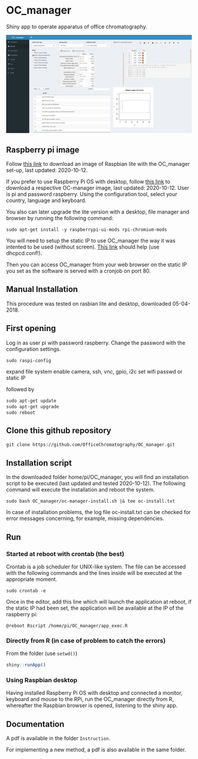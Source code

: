 OC_manager
===========

Shiny app to operate apparatus of office chromatography.

![OC_manager screenshot](OC_manager.png)

## Raspberry pi image

Follow [this link](https://jlubox.uni-giessen.de/dl/fi5d7vosAXVt6w1cAmn4RBZ2/OC_manager_DF.gz) to download an image of Raspbian lite with the OC_manager set-up, last updated: 2020-10-12.

If you prefer to use Raspberry Pi OS with desktop, follow [this link]() to download a respective OC-manager image, last updated: 2020-10-12. User is pi and password raspberry. Using the configuration tool, select your country, language and keyboard.

You also can later upgrade the lite version with a desktop, file manager and browser by running the following command:

```
sudo apt-get install -y raspberrypi-ui-mods rpi-chromium-mods
```

You will need to setup the static IP to use OC_manager the way it was intented to be used (without screen). [This link](https://raspberrypi.stackexchange.com/questions/37920/how-do-i-set-up-networking-wifi-static-ip-address) should help (use dhcpcd.conf!).

Then you can access OC_manager from your web browser on the static IP you set as the software is served with a cronjob on port 80.

## Manual Installation

This procedure was tested on rasbian lite and desktop, downloaded 05-04-2018.

## First opening

Log in as user pi with password raspberry. Change the password with the configuration settings.

```
sudo raspi-config
```

expand file system
enable camera, ssh, vnc, gpio, i2c
set wifi passwd or static IP

followed by

```
sudo apt-get update
sudo apt-get upgrade
sudo reboot
```

## Clone this github repository

```
git clone https://github.com/OfficeChromatography/OC_manager.git
```

## Installation script

In the downloaded folder home/pi/OC_manager, you will find an installation script to be executed (last updated and tested 2020-10-12). The following command will execute the installation and reboot the system.

```
sudo bash OC_manager/oc-manager-install.sh |& tee oc-install.txt
```
In case of installation problems, the log file oc-install.txt can be checked for error messages concerning, for example, missing dependencies.

## Run

### Started at reboot with crontab (the best)

Crontab is a job scheduler for UNIX-like system. The file can be accessed with the following commands and the lines inside will be executed at the appropriate moment.

```
sudo crontab -e
```

Once in the editor, add this line which will launch the application at reboot, if the static IP had been set, the application will be available at the IP of the raspberry pi:

```
@reboot Rscript /home/pi/OC_manager/app_exec.R
```

### Directly from R (in case of problem to catch the errors)

From the folder (use `setwd()`) 

```r
shiny::runApp()
```

### Using Raspbian desktop

Having installed Raspberry Pi OS with desktop and connected a monitor, keyboard and mouse to the RPi, run the OC_manager directly from R, whereafter the Raspbian browser is opened, listening to the shiny app.

## Documentation

A pdf is available in the folder ```Instruction```.

For implementing a new method, a pdf is also available in the same folder.

